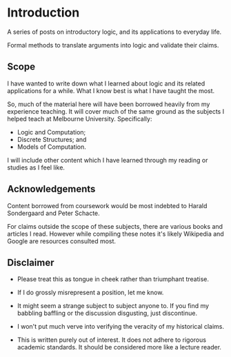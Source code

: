Introduction
============

A series of posts on introductory logic, and its applications to everyday life.

Formal methods to translate arguments into logic and validate their claims.

Scope
-----

I have wanted to write down what I learned about logic and its related
applications for a while. What I know best is what I have taught the most.

So, much of the material here will have been borrowed heavily from my experience
teaching. It will cover much of the same ground as the subjects I helped teach
at Melbourne University. Specifically:
* Logic and Computation;
* Discrete Structures; and
* Models of Computation.

I will include other content which I have learned through my reading or studies
as I feel like.

Acknowledgements
----------------

Content borrowed from coursework would be most indebted to Harald Sondergaard
and Peter Schacte.

For claims outside the scope of these subjects, there are various books and
articles I read. However while compiling these notes it's likely Wikipedia and
Google are resources consulted most.

Disclaimer
----------

* Please treat this as tongue in cheek rather than triumphant treatise. 

* If I do grossly misrepresent a position, let me know.

* It might seem a strange subject to subject anyone to. If you find my babbling
  baffling or the discussion disgusting, just discontinue.

* I won't put much verve into verifying the veracity of my historical claims.

* This is written purely out of interest. It does not adhere to rigorous
  academic standards. It should be considered more like a lecture reader.

